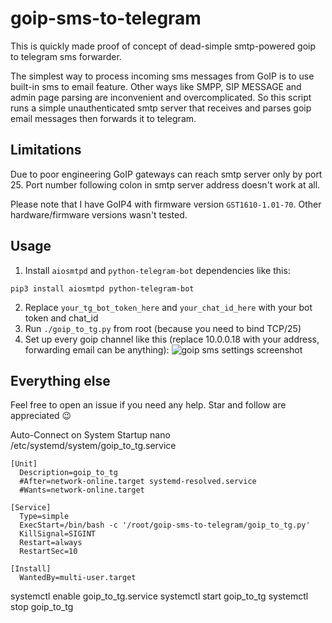 # goip-sms-to-telegram
 This is quickly made proof of concept of dead-simple smtp-powered goip to telegram sms forwarder.

 The simplest way to process incoming sms messages from GoIP is to use built-in sms to email feature. Other ways like SMPP, SIP MESSAGE and admin page parsing are inconvenient and overcomplicated. So this script runs a simple unauthenticated smtp server that receives and parses goip email messages then forwards it to telegram.

 ## Limitations
 Due to poor engineering GoIP gateways can reach smtp server only by port 25. Port number following colon in smtp server address doesn't work at all.
 
 Please note that I have GoIP4 with firmware version ```GST1610-1.01-70```. Other hardware/firmware versions wasn't tested.

 ## Usage
 1. Install ```aiosmtpd``` and ```python-telegram-bot``` dependencies like this:
   ```
   pip3 install aiosmtpd python-telegram-bot
   ```
 2. Replace ```your_tg_bot_token_here``` and ```your_chat_id_here``` with your bot token and chat_id
 3. Run ```./goip_to_tg.py``` from root (because you need to bind TCP/25)
 4. Set up every goip channel like this (replace 10.0.0.18 with your address, forwarding email can be anything):
 ![goip sms settings screenshot](assets/screenshot.png)

 ## Everything else
 Feel free to open an issue if you need any help. Star and follow are appreciated 😉

Auto-Connect on System Startup
nano /etc/systemd/system/goip_to_tg.service
```
[Unit]
  Description=goip_to_tg
  #After=network-online.target systemd-resolved.service
  #Wants=network-online.target

[Service]
  Type=simple
  ExecStart=/bin/bash -c '/root/goip-sms-to-telegram/goip_to_tg.py'
  KillSignal=SIGINT
  Restart=always
  RestartSec=10

[Install]
  WantedBy=multi-user.target
```

systemctl enable goip_to_tg.service
systemctl start goip_to_tg
systemctl stop goip_to_tg
